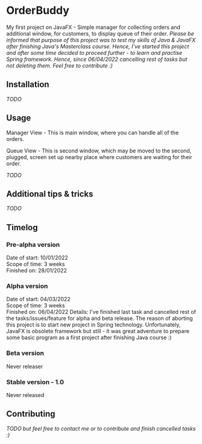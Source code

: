 # OrderBuddy
My first project on JavaFX - Simple manager for collecting orders and additional window, for customers, to display queue of their order.
*Please be informed that purpose of this project was to test my skills of Java & JavaFX after finishing Java's Masterclass course. Hence, I've started this project and after some time decided to proceed further - to learn and practise Spring framework. Hence, since 06/04/2022 cancelling rest of tasks but not deleting them. Feel free to contribute :)*

## Installation

*TODO*

## Usage

Manager View - This is main window, where you can handle all of the orders.

Queue View - This is second window, which may be moved to the second, plugged, screen set up nearby place where customers are waiting for their order.

*TODO*

## Additional tips & tricks

*TODO*

## Timelog

### Pre-alpha version  

Date of start: 10/01/2022  
Scope of time: 3 weeks  
Finished on: 28/01/2022


### Alpha version  

Date of start: 04/03/2022  
Scope of time: 3 weeks  
Finished on: 06/04/2022
Details: I've finished last task and cancelled rest of the tasks/issues/feature for alpha and beta release. The reason of aborting this project is to start new project in Spring technology. Unfortunately, JavaFX is obsolete framework but still - it was great adventure to prepare some basic program as a first project after finishing Java course :)


### Beta version  

Never releaser


### Stable version - 1.0  

Never released


## Contributing

*TODO but feel free to contact me or to contribute and finish cancelled tasks :)*

